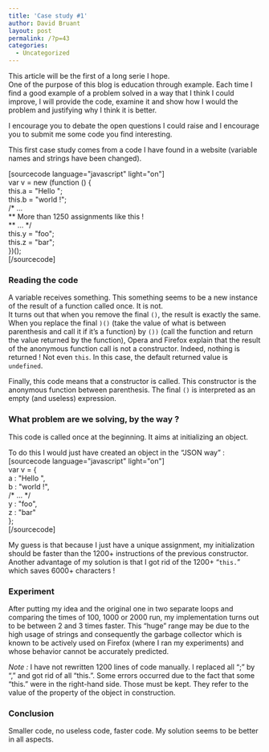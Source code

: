 ```yaml
---
title: 'Case study #1'
author: David Bruant
layout: post
permalink: /?p=43
categories:
  - Uncategorized
---
```

This article will be the first of a long serie I hope.  
One of the purpose of this blog is education through example. Each time I find a good example of a problem solved in a way that I think I could improve, I will provide the code, examine it and show how I would the problem and justifying why I think it is better.

I encourage you to debate the open questions I could raise and I encourage you to submit me some code you find interesting.

This first case study comes from a code I have found in a website (variable names and strings have been changed).

[sourcecode language="javascript" light="on"]  
var v = new (function () {  
this.a = "Hello ";  
this.b = "world !";  
/* &#8230;  
** More than 1250 assignments like this !  
*\* &#8230; \*/  
this.y = "foo";  
this.z = "bar";  
})();  
[/sourcecode]

### Reading the code

A variable receives something. This something seems to be a new instance of the result of a function called once. It is not.  
It turns out that when you remove the final `()`, the result is exactly the same. When you replace the final `)()` (take the value of what is between parenthesis and call it if it&#8217;s a function) by `())` (call the function and return the value returned by the function), Opera and Firefox explain that the result of the anonymous function call is not a constructor. Indeed, nothing is returned ! Not even `this`. In this case, the default returned value is `undefined`.

Finally, this code means that a constructor is called. This constructor is the anonymous function between parenthesis. The final `()` is interpreted as an empty (and useless) expression.

### What problem are we solving, by the way ?

This code is called once at the beginning. It aims at initializing an object.

To do this I would just have created an object in the &#8220;JSON way&#8221; :  
[sourcecode language="javascript" light="on"]  
var v = {  
a : "Hello ",  
b : "world !",  
/\* &#8230; \*/  
y : "foo",  
z : "bar"  
};  
[/sourcecode]

My guess is that because I just have a unique assignment, my initialization should be faster than the 1200+ instructions of the previous constructor. Another advantage of my solution is that I got rid of the 1200+ &#8220;`this.`&#8221; which saves 6000+ characters !

### Experiment

After putting my idea and the original one in two separate loops and comparing the times of 100, 1000 or 2000 run, my implementation turns out to be between 2 and 3 times faster. This &#8220;huge&#8221; range may be due to the high usage of strings and consequently the garbage collector which is known to be actively used on Firefox (where I ran my experiments) and whose behavior cannot be accurately predicted. 

*Note :* I have not rewritten 1200 lines of code manually. I replaced all &#8220;;&#8221; by &#8220;,&#8221; and got rid of all &#8220;this.&#8221;. Some errors occurred due to the fact that some &#8220;this.&#8221; were in the right-hand side. Those must be kept. They refer to the value of the property of the object in construction.

### Conclusion

Smaller code, no useless code, faster code. My solution seems to be better in all aspects.